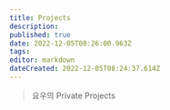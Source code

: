 ```yaml
---
title: Projects
description: 
published: true
date: 2022-12-05T08:26:00.963Z
tags: 
editor: markdown
dateCreated: 2022-12-05T08:24:37.614Z
---
```


> 요우의 Private Projects